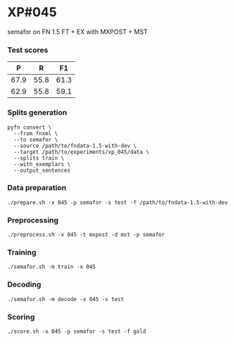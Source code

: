# XP\#045

semafor on FN 1.5 FT + EX with MXPOST + MST

### Test scores
| P | R | F1 |
| --- | --- | --- |
| 67.9 | 55.8 | 61.3 |
| 62.9 | 55.8 | 59.1 |

### Splits generation
```
pyfn convert \
  --from fnxml \
  --to semafor \
  --source /path/to/fndata-1.5-with-dev \
  --target /path/to/experiments/xp_045/data \
  --splits train \
  --with_exemplars \
  --output_sentences
```

### Data preparation
```
./prepare.sh -x 045 -p semafor -s test -f /path/to/fndata-1.5-with-dev
```

### Preprocessing
```
./preprocess.sh -x 045 -t mxpost -d mst -p semafor
```

### Training
```
./semafor.sh -m train -x 045
```

### Decoding
```
./semafor.sh -m decode -x 045 -s test
```

### Scoring
```
./score.sh -x 045 -p semafor -s test -f gold
```
